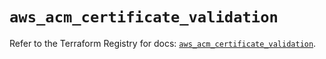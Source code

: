 # `aws_acm_certificate_validation`

Refer to the Terraform Registry for docs: [`aws_acm_certificate_validation`](https://registry.terraform.io/providers/hashicorp/aws/6.17.0/docs/resources/acm_certificate_validation).
